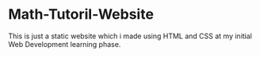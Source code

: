 # Math-Tutoril-Website
This is just a static website which i made using HTML and CSS at my initial Web Development learning phase.
